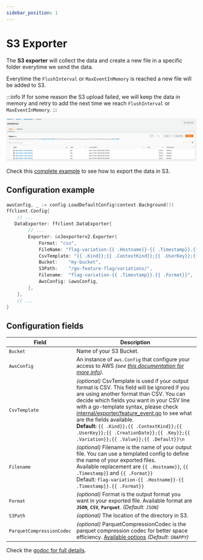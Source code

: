 ```yaml
---
sidebar_position: 1
---
```


# S3 Exporter

The **S3 exporter** will collect the data and create a new file in a specific folder everytime we send the data.

Everytime the `FlushInterval` or `MaxEventInMemory` is reached a new file will be added to S3.

:::info
If for some reason the S3 upload failed, we will keep the data in memory and retry to add the next time we reach `FlushInterval` or `MaxEventInMemory`.
:::

![export in S3 screenshot](/docs/data_collection/s3-exporter.png)


Check this [complete example](https://github.com/thomaspoignant/go-feature-flag/tree/main/examples/data_export_s3) to see how to export the data in S3.

## Configuration example
```go
awsConfig, _ := config.LoadDefaultConfig(context.Background())
ffclient.Config{ 
    // ...
   DataExporter: ffclient.DataExporter{
        // ...
        Exporter: &s3exporterv2.Exporter{
            Format: "csv",
            FileName: "flag-variation-{{ .Hostname}}-{{ .Timestamp}}.{{ .Format}}",
            CsvTemplate: "{{ .Kind}};{{ .ContextKind}};{{ .UserKey}};{{ .CreationDate}};{{ .Key}};{{ .Variation}};{{ .Value}};{{ .Default}}\n",
            Bucket:    "my-bucket",
            S3Path:    "/go-feature-flag/variations/",
            Filename:  "flag-variation-{{ .Timestamp}}.{{ .Format}}",
            AwsConfig: &awsConfig,
        },
    },
    // ...
}
```

## Configuration fields
| Field         | Description                                                                                                                                                                                                                                                                                                                                                                                                                                                                                                                                         |
|---------------|-----------------------------------------------------------------------------------------------------------------------------------------------------------------------------------------------------------------------------------------------------------------------------------------------------------------------------------------------------------------------------------------------------------------------------------------------------------------------------------------------------------------------------------------------------|
| `Bucket `     | Name of your S3 Bucket.                                                                                                                                                                                                                                                                                                                                                                                                                                                                                                                             |
| `AwsConfig `  | An instance of `aws.Config` that configure your access to AWS *(see [this documentation for more info](https://aws.github.io/aws-sdk-go-v2/docs/configuring-sdk/))*.                                                                                                                                                                                                                                                                                                                                                           |
| `CsvTemplate` | *(optional)* CsvTemplate is used if your output format is CSV. This field will be ignored if you are using another format than CSV. You can decide which fields you want in your CSV line with a go-template syntax, please check [internal/exporter/feature_event.go](https://github.com/thomaspoignant/go-feature-flag/blob/main/internal/exporter/feature_event.go) to see what are the fields available.<br/>**Default:** `{{ .Kind}};{{ .ContextKind}};{{ .UserKey}};{{ .CreationDate}};{{ .Key}};{{ .Variation}};{{ .Value}};{{ .Default}}\n` |
| `Filename`    | *(optional)* Filename is the name of your output file. You can use a templated config to define the name of your exported files.<br/>Available replacement are `{{ .Hostname}}`, `{{ .Timestamp}`} and `{{ .Format}}`<br/>Default: `flag-variation-{{ .Hostname}}-{{ .Timestamp}}.{{ .Format}}`                                                                                                                                                                                                                                                     |
| `Format`      | *(optional)* Format is the output format you want in your exported file. Available format are **`JSON`**, **`CSV`**, **`Parquet`**. *(Default: `JSON`)*                                                                                                                                                                                                                                                                                                                                                                                             |
| `S3Path `     | *(optional)* The location of the directory in S3.                                                                                                                                                                                                                                                                                                                                                                                                                                                                                                   |
| `ParquetCompressionCodec` | *(optional)* ParquetCompressionCodec is the parquet compression codec for better space efficiency. [Available options](https://github.com/apache/parquet-format/blob/master/Compression.md) *(Default: `SNAPPY`)*                                                                                                                                                                                                                                                                                                                                   |`

Check the [godoc for full details](https://pkg.go.dev/github.com/thomaspoignant/go-feature-flag/exporter/s3exporterv2).

